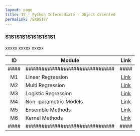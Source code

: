 ```yaml
---
layout: page
title: 17 - Python Intermediate - Object Oriented
permalink: /EXDS17/
---
```


<h3>S1S1S1S1S1S1S1S1S1</h3>

xxxxx xxxxx xxxxx

| ID | Module                     |Link|
|:--:|----------------------------|:--:|
|####|############################|####|
| M1 | Linear Regression          |[Link](/03-MSDS-Courses/EXDS13/M1/)|
| M2 | Multi Regression           |[Link](/03-MSDS-Courses/EXDS13/M2/)|
| M3 | Logistic Regression        |[Link](/03-MSDS-Courses/EXDS13/M3/)|
| M4 | Non-parametric Models      |[Link](/03-MSDS-Courses/EXDS13/M4/)|
| M5 | Ensemble Methods           |[Link](/03-MSDS-Courses/EXDS13/M5/)|
| M6 | Kernel Methods             |[Link](/03-MSDS-Courses/EXDS13/M6/)|
|####|############################|####|

